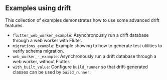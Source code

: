 ## Examples using drift

This collection of examples demonstrates how to use some advanced drift features.

- `flutter_web_worker_example`: Asynchronously run a drift database through a web worker with Fluter.
- `migrations_example`: Example showing to how to generate test utilities to verify schema migration.
- `web_worker_-_example`: Asynchronously run a drift database through a web worker, without Flutter.
- `with_built_value`: Configure `build_runner` so that drift-generated classes can be used by `build_runner`.
